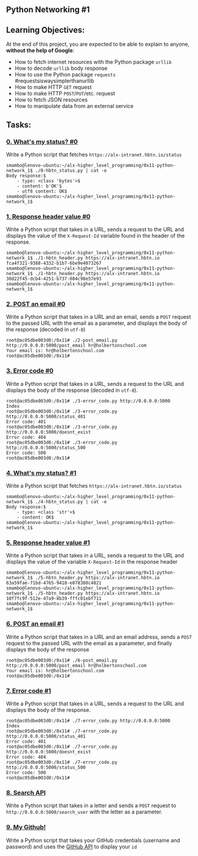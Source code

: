 ## Python Networking #1
## Learning Objectives:
At the end of this project, you are expected to be able to explain to anyone, **without the help of Google**:

* How to fetch internet resources with the Python package `urllib`
* How to decode `urllib` body response
* How to use the Python package `requests` #requestsiswaysimplerthanurllib
* How to make HTTP `GET` request
* How to make HTTP `POST`/`PUT`/etc. request
* How to fetch JSON resources
* How to manipulate data from an external service

## Tasks:
### [0. What's my status? #0](./0-hbtn_status.py)<br>
Write a Python script that fetches `https://alx-intranet.hbtn.io/status`<br>

```
smambo@lenovo-ubuntu:~/alx-higher_level_programming/0x11-python-network_1$ ./0-hbtn_status.py | cat -e
Body response:$
	- type: <class 'bytes'>$
	- content: b'OK'$
	- utf8 content: OK$
smambo@lenovo-ubuntu:~/alx-higher_level_programming/0x11-python-network_1$
```

### [1. Response header value #0](./1-hbtn_header.py)<br>
Write a Python script that takes in a URL, sends a request to the URL and displays the value of the `X-Request-Id` variable found in the header of the response.<br>

```
smambo@lenovo-ubuntu:~/alx-higher_level_programming/0x11-python-network_1$ ./1-hbtn_header.py https://alx-intranet.hbtn.io
fca4f321-9388-4332-b1b7-6be9e4073267
smambo@lenovo-ubuntu:~/alx-higher_level_programming/0x11-python-network_1$ ./1-hbtn_header.py https://alx-intranet.hbtn.io
30d22f45-dcb4-4251-b737-084c98e57e93
smambo@lenovo-ubuntu:~/alx-higher_level_programming/0x11-python-network_1$
```

### [2. POST an email #0](./2-post_email.py)<br>
Write a Python script that takes in a URL and an email, sends a `POST` request to the passed URL with the email as a parameter, and displays the body of the response (decoded in `utf-8`)<br>

```
root@ac05dbe003d0:/0x11# ./2-post_email.py http://0.0.0.0:5000/post_email hr@holbertonschool.com
Your email is: hr@holbertonschool.com
root@ac05dbe003d0:/0x11#
```

### [3. Error code #0](./3-error_code.py)<br>
Write a Python script that takes in a URL, sends a request to the URL and displays the body of the response (decoded in `utf-8`).<br>

```
root@ac05dbe003d0:/0x11# ./3-error_code.py http://0.0.0.0:5000
Index
root@ac05dbe003d0:/0x11# ./3-error_code.py http://0.0.0.0:5000/status_401
Error code: 401
root@ac05dbe003d0:/0x11# ./3-error_code.py http://0.0.0.0:5000/doesnt_exist
Error code: 404
root@ac05dbe003d0:/0x11# ./3-error_code.py http://0.0.0.0:5000/status_500
Error code: 500
root@ac05dbe003d0:/0x11#
```

### [4. What's my status? #1](./4-hbtn_status.py)<br>
Write a Python script that fetches `https://alx-intranet.hbtn.io/status`<br>

```
smambo@lenovo-ubuntu:~/alx-higher_level_programming/0x11-python-network_1$ ./4-hbtn_status.py | cat -e
Body response:$
	- type: <class 'str'>$
	- content: OK$
smambo@lenovo-ubuntu:~/alx-higher_level_programming/0x11-python-network_1$
```

### [5. Response header value #1](./5-hbtn_header.py)<br>
Write a Python script that takes in a URL, sends a request to the URL and displays the value of the variable `X-Request-Id` in the response header<br>

```
smambo@lenovo-ubuntu:~/alx-higher_level_programming/0x11-python-network_1$ ./5-hbtn_header.py https://alx-intranet.hbtn.io
63a59fae-71bd-4765-9418-e078388c4821
smambo@lenovo-ubuntu:~/alx-higher_level_programming/0x11-python-network_1$ ./5-hbtn_header.py https://alx-intranet.hbtn.io
10f7fc9f-512e-47a9-8b39-fffc01ebf711
smambo@lenovo-ubuntu:~/alx-higher_level_programming/0x11-python-network_1$ 
```

### [6. POST an email #1](./6-post_email.py)<br>
Write a Python script that takes in a URL and an email address, sends a `POST` request to the passed URL with the email as a parameter, and finally displays the body of the response<br>

```
root@ac05dbe003d0:/0x11# ./6-post_email.py http://0.0.0.0:5000/post_email hr@holbertonschool.com
Your email is: hr@holbertonschool.com
root@ac05dbe003d0:/0x11#
```

### [7. Error code #1](./7-error_code.py)<br>
Write a Python script that takes in a URL, sends a request to the URL and displays the body of the response.<br>

```
root@ac05dbe003d0:/0x11# ./7-error_code.py http://0.0.0.0:5000
Index
root@ac05dbe003d0:/0x11# ./7-error_code.py http://0.0.0.0:5000/status_401
Error code: 401
root@ac05dbe003d0:/0x11# ./7-error_code.py http://0.0.0.0:5000/doesnt_exist
Error code: 404
root@ac05dbe003d0:/0x11# ./7-error_code.py http://0.0.0.0:5000/status_500
Error code: 500
root@ac05dbe003d0:/0x11#
```

### [8. Search API](./8-json_api.py)<br>
Write a Python script that takes in a letter and sends a `POST` request to `http://0.0.0.0:5000/search_user` with the letter as a parameter.<br>
### [9. My Github!](./10-my_github.py)<br>
Write a Python script that takes your GitHub credentials (username and password) and uses the [GitHub API](https://docs.github.com/en/rest/users?apiVersion=2022-11-28) to display your `id`<br>

